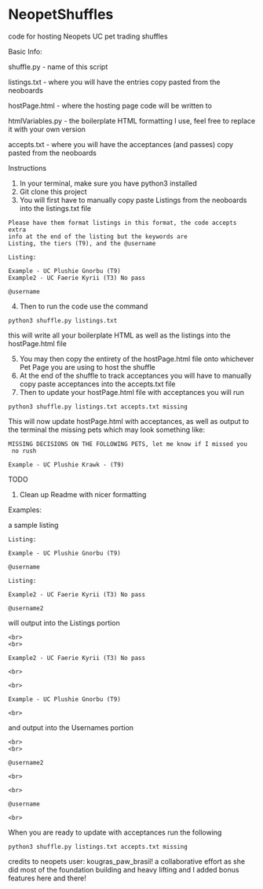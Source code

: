 # NeopetShuffles

code for hosting Neopets UC pet trading shuffles

Basic Info:

shuffle.py - name of this script

listings.txt - where you will have the entries copy pasted from the neoboards

hostPage.html - where the hosting page code will be written to

htmlVariables.py - the boilerplate HTML formatting I use, feel free to replace it with your own version

accepts.txt - where you will have the acceptances (and passes) copy pasted from the neoboards

Instructions

1. In your terminal, make sure you have python3 installed
2. Git clone this project
3. You will first have to manually copy paste Listings from the neoboards into the listings.txt file

```
Please have them format listings in this format, the code accepts extra
info at the end of the listing but the keywords are
Listing, the tiers (T9), and the @username

Listing:

Example - UC Plushie Gnorbu (T9)
Example2 - UC Faerie Kyrii (T3) No pass

@username
```

4. Then to run the code use the command

```
python3 shuffle.py listings.txt
```

this will write all your boilerplate HTML as well as the listings into the hostPage.html file

5. You may then copy the entirety of the hostPage.html file onto whichever Pet Page you are using to host the shuffle
6. At the end of the shuffle to track acceptances you will have to manually copy paste acceptances into the accepts.txt file
7. Then to update your hostPage.html file with acceptances you will run

```
python3 shuffle.py listings.txt accepts.txt missing
```

This will now update hostPage.html with acceptances, as well as output to the terminal the missing pets which may look something like:

```
MISSING DECISIONS ON THE FOLLOWING PETS, let me know if I missed you
 no rush

Example - UC Plushie Krawk - (T9)

```

TODO

1. Clean up Readme with nicer formatting

Examples:

a sample listing

```
Listing:

Example - UC Plushie Gnorbu (T9)

@username

Listing:

Example2 - UC Faerie Kyrii (T3) No pass

@username2
```

will output into the Listings portion

```
<br>
<br>

Example2 - UC Faerie Kyrii (T3) No pass

<br>

<br>

Example - UC Plushie Gnorbu (T9)

<br>
```

and output into the Usernames portion

```
<br>
<br>

@username2

<br>

<br>

@username

<br>
```

When you are ready to update with acceptances run the following

```
python3 shuffle.py listings.txt accepts.txt missing
```

credits to neopets user: kougras_paw_brasil! a collaborative effort as she did most of the foundation building and heavy lifting and I added bonus features here and there!
